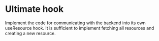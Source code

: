 # Ultimate hook

Implement the code for communicating with the backend into its own useResource hook. It is sufficient to implement fetching all resources and creating a new resource.